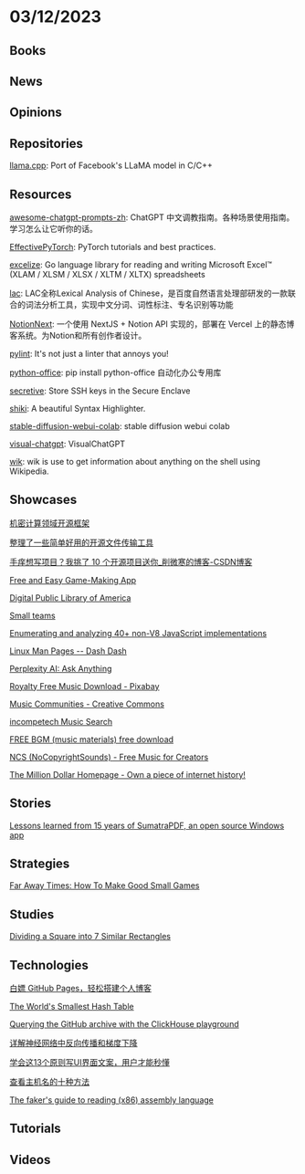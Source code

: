 # 03/12/2023

## Books

## News

## Opinions

## Repositories
[llama.cpp](https://github.com/ggerganov/llama.cpp): Port of Facebook's LLaMA model in C/C++

## Resources
[awesome-chatgpt-prompts-zh](https://github.com/PlexPt/awesome-chatgpt-prompts-zh): ChatGPT 中文调教指南。各种场景使用指南。学习怎么让它听你的话。

[EffectivePyTorch](https://github.com/vahidk/EffectivePyTorch): PyTorch tutorials and best practices.

[excelize](https://github.com/qax-os/excelize): Go language library for reading and writing Microsoft Excel™ (XLAM / XLSM / XLSX / XLTM / XLTX) spreadsheets

[lac](https://gitee.com/baidu/lac): LAC全称Lexical Analysis of Chinese，是百度自然语言处理部研发的一款联合的词法分析工具，实现中文分词、词性标注、专名识别等功能

[NotionNext](https://github.com/tangly1024/NotionNext): 一个使用 NextJS + Notion API 实现的，部署在 Vercel 上的静态博客系统。为Notion和所有创作者设计。

[pylint](https://github.com/PyCQA/pylint): It's not just a linter that annoys you!

[python-office](https://github.com/CoderWanFeng/python-office): pip install python-office 自动化办公专用库

[secretive](https://github.com/maxgoedjen/secretive): Store SSH keys in the Secure Enclave

[shiki](https://github.com/shikijs/shiki): A beautiful Syntax Highlighter.

[stable-diffusion-webui-colab](https://github.com/camenduru/stable-diffusion-webui-colab): stable diffusion webui colab

[visual-chatgpt](https://github.com/microsoft/visual-chatgpt): VisualChatGPT

[wik](https://github.com/yashsinghcodes/wik): wik is use to get information about anything on the shell using Wikipedia.

## Showcases
[机密计算领域开源框架](https://www.oschina.net/project/awesome?columnId=47)

[整理了一些简单好用的开源文件传输工具](https://my.oschina.net/shoumenchougou/blog/5722653)

[手痒想写项目？我挑了 10 个开源项目送你_削微寒的博客-CSDN博客](https://blog.csdn.net/a419240016/article/details/118585933)

[Free and Easy Game-Making App](https://gdevelop.io/)

[Digital Public Library of America](https://dp.la/)

[Small teams](https://stevepulec.com/posts/small/)

[Enumerating and analyzing 40+ non-V8 JavaScript implementations](https://notes.eatonphil.com/javascript-implementations.html)

[Linux Man Pages -- Dash Dash](https://dashdash.io/)

[Perplexity AI: Ask Anything](https://www.perplexity.ai/)

[Royalty Free Music Download - Pixabay](https://pixabay.com/music/)

[Music Communities - Creative Commons](https://creativecommons.org/about/program-areas/arts-culture/arts-culture-resources/music-communities/)

[incompetech Music Search](https://incompetech.com/music/royalty-free/music.html)

[FREE BGM (music materials) free download](https://dova-s.jp/EN/)

[NCS (NoCopyrightSounds) - Free Music for Creators](https://ncs.io/)

[The Million Dollar Homepage - Own a piece of internet history!](http://www.milliondollarhomepage.com/)

## Stories
[Lessons learned from 15 years of SumatraPDF, an open source Windows app](https://blog.kowalczyk.info/article/2f72237a4230410a888acbfce3dc0864/lessons-learned-from-15-years-of-sumatrapdf-an-open-source-windows-app.html)

## Strategies
[Far Away Times: How To Make Good Small Games](https://farawaytimes.blogspot.com/2023/02/how-to-make-good-small-games.html)

## Studies
[Dividing a Square into 7 Similar Rectangles](https://johncarlosbaez.wordpress.com/2023/03/06/dividing-a-square-into-7-similar-rectangles/)

## Technologies
[白嫖 GitHub Pages，轻松搭建个人博客](https://my.oschina.net/u/5057806/blog/5602898)

[The World's Smallest Hash Table](https://orlp.net/blog/worlds-smallest-hash-table/)

[Querying the GitHub archive with the ClickHouse playground](https://til.simonwillison.net/clickhouse/github-explorer)

[详解神经网络中反向传播和梯度下降](https://my.oschina.net/u/4526289/blog/8483756)

[学会这13个原则写UI界面文案，用户才能秒懂](https://juejin.cn/post/7208830813885644861)

[查看主机名的十种方法](https://juejin.cn/post/7209211336140128311)

[The faker's guide to reading (x86) assembly language](https://www.timdbg.com/posts/fakers-guide-to-assembly/)

## Tutorials

## Videos
